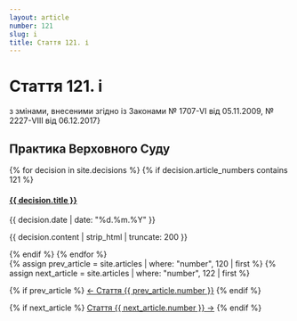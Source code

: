 ```yaml
---
layout: article
number: 121
slug: i
title: Стаття 121. і
---
```


# Стаття 121. і

з змінами, внесеними згідно із Законами № 1707-VI від 05.11.2009, № 2227-VIII від 06.12.2017}

## Практика Верховного Суду

<div class="decisions-container">
{% for decision in site.decisions %}
  {% if decision.article_numbers contains 121 %}
    <div class="decision-item">
      <h4><a href="{{ decision.url }}">{{ decision.title }}</a></h4>
      <p class="decision-date">{{ decision.date | date: "%d.%m.%Y" }}</p>
      <p class="decision-excerpt">{{ decision.content | strip_html | truncate: 200 }}</p>
    </div>
  {% endif %}
{% endfor %}
</div>

<div class="article-navigation">
  {% assign prev_article = site.articles | where: "number", 120 | first %}
  {% assign next_article = site.articles | where: "number", 122 | first %}
  
  {% if prev_article %}
    <a href="{{ prev_article.url }}" class="prev-article">← Стаття {{ prev_article.number }}</a>
  {% endif %}
  
  {% if next_article %}
    <a href="{{ next_article.url }}" class="next-article">Стаття {{ next_article.number }} →</a>
  {% endif %}
</div>
